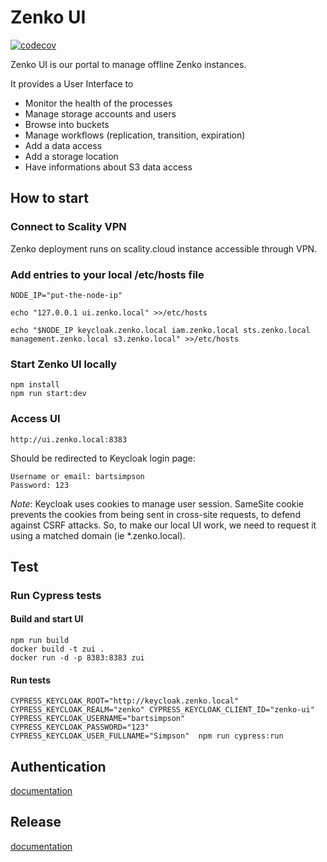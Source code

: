 # Zenko UI

[![codecov](https://codecov.io/gh/scality/zenko-ui/branch/development/1.0/graph/badge.svg?token=BRX58ZF4VJ)](https://codecov.io/gh/scality/zenko-ui)

Zenko UI is our portal to manage offline Zenko instances.

It provides a User Interface to
- Monitor the health of the processes
- Manage storage accounts and users
- Browse into buckets
- Manage workflows (replication, transition, expiration)
- Add a data access
- Add a storage location
- Have informations about S3 data access

## How to start

### Connect to Scality VPN

Zenko deployment runs on scality.cloud instance accessible through VPN.

### Add entries to your local /etc/hosts file
```
NODE_IP="put-the-node-ip"

echo "127.0.0.1 ui.zenko.local" >>/etc/hosts

echo "$NODE_IP keycloak.zenko.local iam.zenko.local sts.zenko.local management.zenko.local s3.zenko.local" >>/etc/hosts
```

### Start Zenko UI locally
```
npm install
npm run start:dev
```

### Access UI
```
http://ui.zenko.local:8383
```
Should be redirected to Keycloak login page:
```
Username or email: bartsimpson
Password: 123
```

*Note*: Keycloak uses cookies to manage user session.
SameSite cookie prevents the cookies from being sent in cross-site requests, to defend against CSRF attacks.
So, to make our local UI work, we need to request it using a matched domain (ie *.zenko.local).


## Test

### Run Cypress tests

#### Build and start UI
```
npm run build
docker build -t zui .
docker run -d -p 8383:8383 zui
```

#### Run tests
```
CYPRESS_KEYCLOAK_ROOT="http://keycloak.zenko.local" CYPRESS_KEYCLOAK_REALM="zenko" CYPRESS_KEYCLOAK_CLIENT_ID="zenko-ui" CYPRESS_KEYCLOAK_USERNAME="bartsimpson" CYPRESS_KEYCLOAK_PASSWORD="123" CYPRESS_KEYCLOAK_USER_FULLNAME="Simpson"  npm run cypress:run
```

## Authentication
[documentation](documentation/AUTHENTICATION.md)

## Release
[documentation](documentation/RELEASE.md)
